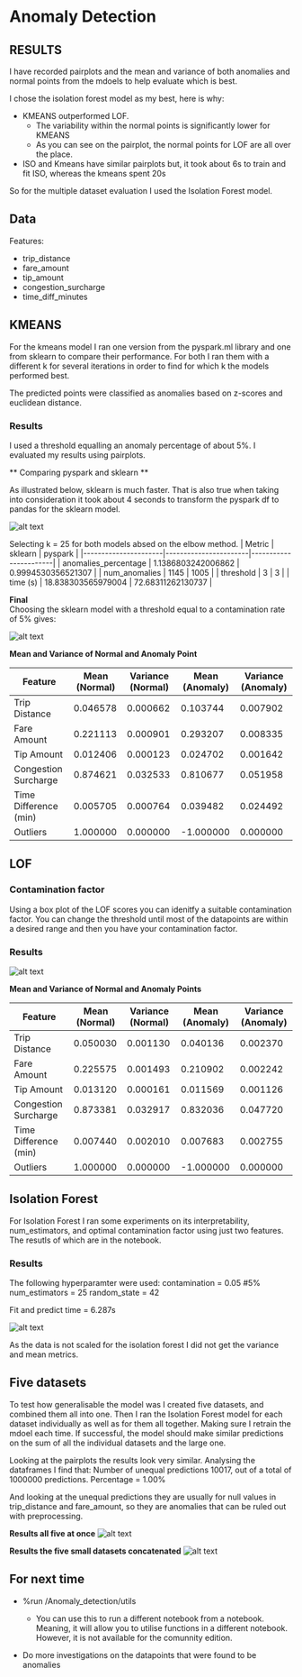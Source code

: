 # Anomaly Detection

## RESULTS

I have recorded pairplots and the mean and variance of both anomalies and normal points from the mdoels to help evaluate which is best.

I chose the isolation forest model as my best, here is why:
- KMEANS outperformed LOF.
    - The variability within the normal points is significantly lower for KMEANS
    - As you can see on the pairplot, the normal points for LOF are all over the place. 
- ISO and Kmeans have similar pairplots but, it took about 6s to train and fit ISO, whereas the kmeans spent 20s


So for the multiple dataset evaluation I used the Isolation Forest model. 




## Data 

Features:
- trip_distance
- fare_amount
- tip_amount
- congestion_surcharge
- time_diff_minutes


## KMEANS 

For the kmeans model I ran one version from the pyspark.ml library and one from sklearn to compare their performance. For both I ran them with a different k for several iterations in order to find for which k the models performed best. 

The predicted points were classified as anomalies based on z-scores and euclidean distance. 

### Results
I used a threshold equalling an anomaly percentage of about 5%. 
I evaluated my results using pairplots.

** Comparing pyspark and sklearn **

As illustrated below, sklearn is much faster. That is also true when taking into consideration it took about 4 seconds to transform the pyspark df to pandas for the sklearn model. 

![alt text](img/pysparkvsklearn.png)


Selecting k = 25 for both models absed on the elbow method. 
| Metric               | sklearn               | pyspark               |
|----------------------|-----------------------|-----------------------|
| anomalies_percentage | 1.1386803242006862    | 0.9994530356521307    |
| num_anomalies       | 1145                  | 1005                  |
| threshold           | 3                     | 3                     |
| time (s)            | 18.838303565979004    | 72.68311262130737     |


**Final**<br>
Choosing the sklearn model with a threshold equal to a contamination rate of 5% gives: 

![alt text](img/kmeans.png)

**Mean and Variance of Normal and Anomaly Point**

| Feature                | Mean (Normal) | Variance (Normal) | Mean (Anomaly) | Variance (Anomaly) |
|------------------------|---------------|-------------------|----------------|--------------------|
| Trip Distance          | 0.046578      | 0.000662          | 0.103744       | 0.007902           |
| Fare Amount            | 0.221113      | 0.000901          | 0.293207       | 0.008335           |
| Tip Amount             | 0.012406      | 0.000123          | 0.024702       | 0.001642           |
| Congestion Surcharge   | 0.874621      | 0.032533          | 0.810677       | 0.051958           |
| Time Difference (min)  | 0.005705      | 0.000764          | 0.039482       | 0.024492           |
| Outliers               | 1.000000      | 0.000000          | -1.000000      | 0.000000           |



## LOF

### Contamination factor
Using a box plot of the LOF scores you can idenitfy a suitable contamination factor. You can change the threshold until most of the datapoints are within a desired range and then you have your contamination factor.

### Results
![alt text](img/lof.png)

**Mean and Variance of Normal and Anomaly Points**

| Feature                | Mean (Normal) | Variance (Normal) | Mean (Anomaly) | Variance (Anomaly) |
|------------------------|---------------|-------------------|----------------|--------------------|
| Trip Distance          | 0.050030      | 0.001130          | 0.040136       | 0.002370           |
| Fare Amount            | 0.225575      | 0.001493          | 0.210902       | 0.002242           |
| Tip Amount             | 0.013120      | 0.000161          | 0.011569       | 0.001126           |
| Congestion Surcharge   | 0.873381      | 0.032917          | 0.832036       | 0.047720           |
| Time Difference (min)  | 0.007440      | 0.002010          | 0.007683       | 0.002755           |
| Outliers               | 1.000000      | 0.000000          | -1.000000      | 0.000000           |



## Isolation Forest

For Isolation Forest I ran some experiments on its interpretability, num_estimators, and optimal contamination factor using just two features. The resutls of which are in the notebook. 

### Results

The following hyperparamter were used:
contamination = 0.05 #5%
num_estimators = 25
random_state = 42


Fit and predict time = 6.287s

![alt text](img/iso.png)

As the data is not scaled for the isolation forest I did not get the variance and mean metrics. 


## Five datasets

To test how generalisable the model was I created five datasets, and combined them all into one. Then I ran the Isolation Forest model for each dataset individually as well as for them all together. Making sure I retrain the mdoel each time. If successful, the model should make similar predictions on the sum of all the individual datasets and the large one. 

Looking at the pairplots the results look very similar. 
Analysing the dataframes I find that: Number of unequal predictions 10017, out of a total of 1000000 predictions. Percentage = 1.00%

And looking at the unequal predictions they are usually for null values in trip_distance and fare_amount, so they are anomalies that can be ruled out with preprocessing. 

**Results all five at once**
![alt text](img/results_all.png)


**Results the five small datasets concatenated**
![alt text](img/results_five.png)



## For next time

- %run /Anomaly_detection/utils
    - You can use this to run a different notebook from a notebook. Meaning, it will allow you to utilise functions in a different notebook. However, it is not available for the comunnity edition. 


- Do more investigations on the datapoints that were found to be anomalies